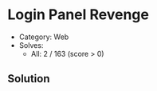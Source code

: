 # Login Panel Revenge

- Category: Web
- Solves: 
  - All: 2 / 163 (score > 0)

## Solution

<!-- https://ching367436.github.io/tscctf-2024-write-up/#Login-Panel-Revenge -->

